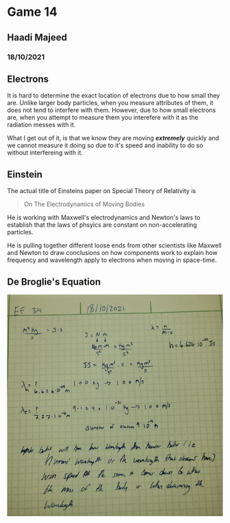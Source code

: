 # Game 14
## Haadi Majeed
### 18/10/2021

## Electrons
It is hard to determine the exact location of electrons due to how small they are. Unlike larger body particles, when you measure attributes of them, it does not tend to interfere with them. However, due to how small electrons are, when you attempt to measure them you interefere with it as the radiation messes with it.

What I get out of it, is that we know they are moving ***extremely*** quickly and we cannot measure it doing so due to it's speed and inability to do so without interfereing with it.

##  Einstein
The actual title of Einsteins paper on Special Theory of Relativity is

> On The Electrodynamics of Moving Bodies

He is working with Maxwell's electrodynamics and Newton's laws to establish that the laws of phsyics are constant on non-accelerating particles.

He is pulling together different loose ends from other scientists like Maxwell and Newton to draw conclusions on how components work to explain how frequency and wavelength apply to electrons when moving in space-time.

## De Broglie's Equation
![game14](game14.jpg)